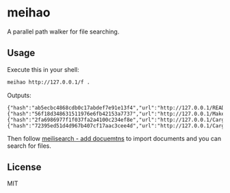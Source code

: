 # meihao

A parallel path walker for file searching.

## Usage

Execute this in your shell:

```bash
meihao http://127.0.0.1/f .
```

Outputs:

```plain
{"hash":"ab5ecbc4868cdb0c17abdef7e91e13f4","url":"http://127.0.0.1/README.md"}
{"hash":"56f18d348631511976e6fb42153a7737","url":"http://127.0.0.1/Makefile"}
{"hash":"2fa6986977f1f037fa2a4100c234ef8e","url":"http://127.0.0.1/Cargo.toml"}
{"hash":"72395ed51d4d967b407cf17aac3cee4d","url":"http://127.0.0.1/Cargo.lock"}
```

Then follow [meilisearch - add docuemtns](https://www.meilisearch.com/docs/learn/getting_started/quick_start#add-documents) to import documents and you can search for files.

## License

MIT
